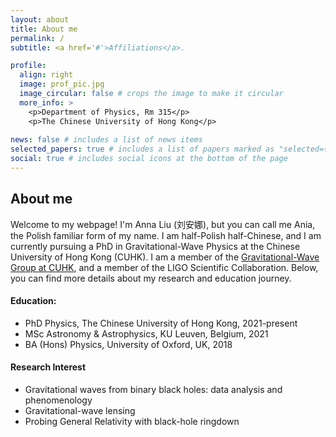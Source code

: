 ```yaml
---
layout: about
title: About me
permalink: /
subtitle: <a href='#'>Affiliations</a>. 

profile:
  align: right
  image: prof_pic.jpg
  image_circular: false # crops the image to make it circular
  more_info: >
    <p>Department of Physics, Rm 315</p>
    <p>The Chinese University of Hong Kong</p>
  
news: false # includes a list of news items
selected_papers: true # includes a list of papers marked as "selected={true}"
social: true # includes social icons at the bottom of the page
---
```

## About me
Welcome to my webpage! I'm Anna Liu (刘安娜), but you can call me Ania, the Polish familiar form of my name. I am half-Polish half-Chinese, and I am currently pursuing a PhD in Gravitational-Wave Physics at the Chinese University of Hong Kong (CUHK). I am a member of the [Gravitational-Wave Group at CUHK](https://gw.phy.cuhk.edu.hk/), and a member of the LIGO Scientific Collaboration. Below, you can find more details about my research and education journey.

#### <i class="fa-solid fa-building-columns"></i> Education: 
- PhD Physics, The Chinese University of Hong Kong, 2021-present
- MSc Astronomy & Astrophysics, KU Leuven, Belgium, 2021
- BA (Hons) Physics, University of Oxford, UK, 2018

#### Research Interest 
- Gravitational waves from binary black holes: data analysis and phenomenology
- Gravitational-wave lensing
- Probing General Relativity with black-hole ringdown
